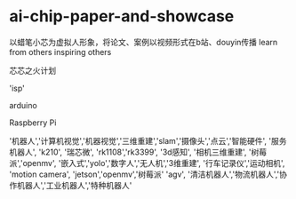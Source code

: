 # ai-chip-paper-and-showcase
以蜡笔小芯为虚拟人形象，将论文、案例以视频形式在b站、douyin传播
learn from others
inspiring others


芯芯之火计划


'isp'

arduino

Raspberry Pi

'机器人','计算机视觉','机器视觉','三维重建','slam','摄像头','点云','智能硬件',
'服务机器人',
'k210',
'瑞芯微',
'rk1108','rk3399',
'3d感知',
'相机三维重建',
'树莓派','openmv',
'嵌入式','yolo','数字人','无人机','3维重建',
'行车记录仪','运动相机',
'motion camera',
'jetson','openmv','树莓派'
'agv',
'清洁机器人','物流机器人','协作机器人','工业机器人','特种机器人'


